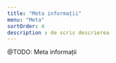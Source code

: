 ```yaml
---
title: "Meta informații"
menu: "Meta"
sortOrder: 4
description : de scris descrierea
---
```


@TODO: Meta informații
